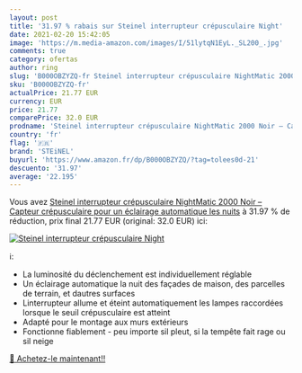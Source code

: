 ```yaml
---
layout: post
title: '31.97 % rabais sur Steinel interrupteur crépusculaire Night'
date: 2021-02-20 15:42:05
image: 'https://m.media-amazon.com/images/I/51lytqN1EyL._SL200_.jpg'
comments: true
category: ofertas
author: ring
slug: 'B000OBZYZQ-fr Steinel interrupteur crépusculaire NightMatic 2000 Noir –...'
sku: 'B000OBZYZQ-fr'
actualPrice: 21.77 EUR
currency: EUR
price: 21.77
comparePrice: 32.0 EUR
prodname: 'Steinel interrupteur crépusculaire NightMatic 2000 Noir – Capteur crépusculaire pour un éclairage automatique les nuits'
country: 'fr'
flag: '🇫🇷'
brand: 'STEiNEL'
buyurl: 'https://www.amazon.fr/dp/B000OBZYZQ/?tag=tolees0d-21'
descuento: '31.97'
average: '22.195'
---
```


Vous avez [Steinel interrupteur crépusculaire NightMatic 2000 Noir – Capteur crépusculaire pour un éclairage automatique les nuits](https://www.amazon.fr/dp/B000OBZYZQ/?tag=tolees0d-21)  à  31.97 % de réduction, prix final  21.77 EUR (original: 32.0 EUR) ici:

[![Steinel interrupteur crépusculaire Night](https://m.media-amazon.com/images/I/51lytqN1EyL._SL200_.jpg)](https://www.amazon.fr/dp/B000OBZYZQ/?tag=tolees0d-21)

ℹ️:

- La luminosité du déclenchement est individuellement réglable
- Un éclairage automatique la nuit des façades de maison, des parcelles de terrain, et dautres surfaces
- Linterrupteur allume et éteint automatiquement les lampes raccordées lorsque le seuil crépusculaire est atteint
- Adapté pour le montage aux murs extérieurs
- Fonctionne fiablement - peu importe sil pleut, si la tempête fait rage ou sil neige

[🛒 Achetez-le maintenant!!](https://www.amazon.fr/dp/B000OBZYZQ/?tag=tolees0d-21)
